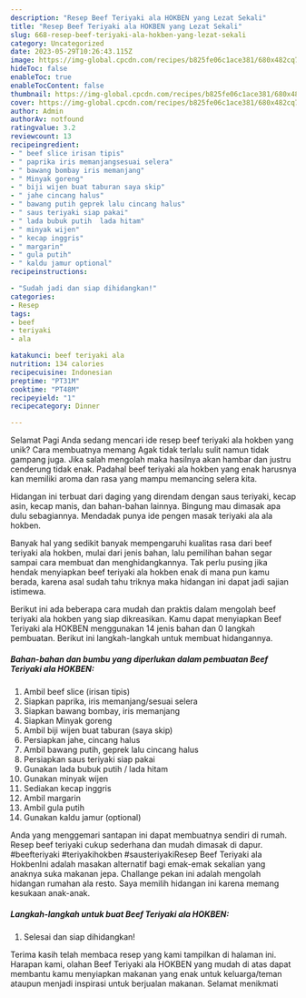 ```yaml
---
description: "Resep Beef Teriyaki ala HOKBEN yang Lezat Sekali"
title: "Resep Beef Teriyaki ala HOKBEN yang Lezat Sekali"
slug: 668-resep-beef-teriyaki-ala-hokben-yang-lezat-sekali
category: Uncategorized
date: 2023-05-29T10:26:43.115Z
image: https://img-global.cpcdn.com/recipes/b825fe06c1ace381/680x482cq70/beef-teriyaki-ala-hokben-foto-resep-utama.jpg
hideToc: false
enableToc: true
enableTocContent: false
thumbnail: https://img-global.cpcdn.com/recipes/b825fe06c1ace381/680x482cq70/beef-teriyaki-ala-hokben-foto-resep-utama.jpg
cover: https://img-global.cpcdn.com/recipes/b825fe06c1ace381/680x482cq70/beef-teriyaki-ala-hokben-foto-resep-utama.jpg
author: Admin
authorAv: notfound
ratingvalue: 3.2
reviewcount: 13
recipeingredient:
- " beef slice irisan tipis"
- " paprika iris memanjangsesuai selera"
- " bawang bombay iris memanjang"
- " Minyak goreng"
- " biji wijen buat taburan saya skip"
- " jahe cincang halus"
- " bawang putih geprek lalu cincang halus"
- " saus teriyaki siap pakai"
- " lada bubuk putih  lada hitam"
- " minyak wijen"
- " kecap inggris"
- " margarin"
- " gula putih"
- " kaldu jamur optional"
recipeinstructions:

- "Sudah jadi dan siap dihidangkan!"
categories:
- Resep
tags:
- beef
- teriyaki
- ala

katakunci: beef teriyaki ala 
nutrition: 134 calories
recipecuisine: Indonesian
preptime: "PT31M"
cooktime: "PT48M"
recipeyield: "1"
recipecategory: Dinner

---
```



Selamat Pagi Anda sedang mencari ide resep beef teriyaki ala hokben yang unik? Cara membuatnya memang Agak tidak terlalu sulit namun tidak gampang juga. Jika salah mengolah maka hasilnya akan hambar dan justru cenderung tidak enak. Padahal beef teriyaki ala hokben yang enak harusnya kan memiliki aroma dan rasa yang mampu memancing selera kita.


Hidangan ini terbuat dari daging yang direndam dengan saus teriyaki, kecap asin, kecap manis, dan bahan-bahan lainnya. Bingung mau dimasak apa dulu sebagiannya. Mendadak punya ide pengen masak teriyaki ala ala hokben.

Banyak hal yang sedikit banyak mempengaruhi kualitas rasa dari beef teriyaki ala hokben, mulai dari jenis bahan, lalu pemilihan bahan segar sampai cara membuat dan menghidangkannya. Tak perlu pusing jika hendak menyiapkan beef teriyaki ala hokben enak di mana pun kamu berada, karena asal sudah tahu triknya maka hidangan ini dapat jadi sajian istimewa.


Berikut ini ada beberapa cara mudah dan praktis dalam mengolah beef teriyaki ala hokben yang siap dikreasikan. Kamu dapat menyiapkan Beef Teriyaki ala HOKBEN menggunakan 14 jenis bahan dan 0 langkah pembuatan. Berikut ini langkah-langkah untuk membuat hidangannya.

<!--inarticleads1-->

##### Bahan-bahan dan bumbu yang diperlukan dalam pembuatan Beef Teriyaki ala HOKBEN:

1. Ambil  beef slice (irisan tipis)
1. Siapkan  paprika, iris memanjang/sesuai selera
1. Siapkan  bawang bombay, iris memanjang
1. Siapkan  Minyak goreng
1. Ambil  biji wijen buat taburan (saya skip)
1. Persiapkan  jahe, cincang halus
1. Ambil  bawang putih, geprek lalu cincang halus
1. Persiapkan  saus teriyaki siap pakai
1. Gunakan  lada bubuk putih / lada hitam
1. Gunakan  minyak wijen
1. Sediakan  kecap inggris
1. Ambil  margarin
1. Ambil  gula putih
1. Gunakan  kaldu jamur (optional)


Anda yang menggemari santapan ini dapat membuatnya sendiri di rumah. Resep beef teriyaki cukup sederhana dan mudah dimasak di dapur. #beefteriyaki #teriyakihokben #sausteriyakiResep Beef Teriyaki ala HokbenIni adalah masakan alternatif bagi emak-emak sekalian yang anaknya suka makanan jepa. Challange pekan ini adalah mengolah hidangan rumahan ala resto. Saya memilih hidangan ini karena memang kesukaan anak-anak. 

<!--inarticleads2-->

##### Langkah-langkah untuk buat Beef Teriyaki ala HOKBEN:


1. Selesai dan siap dihidangkan!



Terima kasih telah membaca resep yang kami tampilkan di halaman ini. Harapan kami, olahan Beef Teriyaki ala HOKBEN yang mudah di atas dapat membantu kamu menyiapkan makanan yang enak untuk keluarga/teman ataupun menjadi inspirasi untuk berjualan makanan. Selamat menikmati
